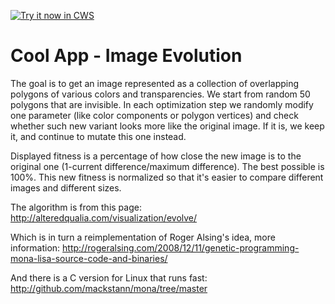 <a target="_blank" href="https://chrome.google.com/webstore/detail/image-evolution/ikleegnjmjhbjpoghhlmmbhpchbgollc">![Try it now in CWS](https://raw.github.com/wzhd/ImageEvolution/master/assets/tryitnowbutton.png "Click here to install this sample from the Chrome Web store")</a>

# Cool App - Image Evolution
The goal is to get an image represented as a collection of overlapping polygons of various colors and transparencies.
We start from random 50 polygons that are invisible. In each optimization step we randomly modify one parameter (like color components or polygon vertices) and check whether such new variant looks more like the original image. If it is, we keep it, and continue to mutate this one instead.

Displayed fitness is a percentage of how close the new image is to the original one (1-current difference/maximum difference). The best possible is 100%. This new fitness is normalized so that it's easier to compare different images and different sizes.

The algorithm is from this page:
http://alteredqualia.com/visualization/evolve/

Which is in turn a reimplementation of Roger Alsing's idea, more information:
http://rogeralsing.com/2008/12/11/genetic-programming-mona-lisa-source-code-and-binaries/

And there is a C version for Linux that runs fast:
http://github.com/mackstann/mona/tree/master
